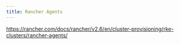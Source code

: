 ```yaml
---
title: Rancher Agents
---
```


https://rancher.com/docs/rancher/v2.6/en/cluster-provisioning/rke-clusters/rancher-agents/